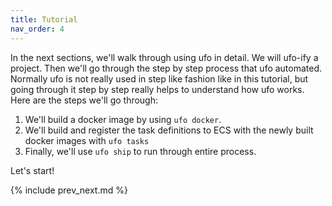 ```yaml
---
title: Tutorial
nav_order: 4
---
```


In the next sections, we'll walk through using ufo in detail. We will ufo-ify a project. Then we'll go through the step by step process that ufo automated.  Normally ufo is not really used in step like fashion like in this tutorial, but going through it step by step really helps to understand how ufo works.  Here are the steps we'll go through:

1. We'll build a docker image by using `ufo docker`.
2. We'll build and register the task definitions to ECS with the newly built docker images with `ufo tasks`
3. Finally, we'll use `ufo ship` to run through entire process.

Let's start!

{% include prev_next.md %}
